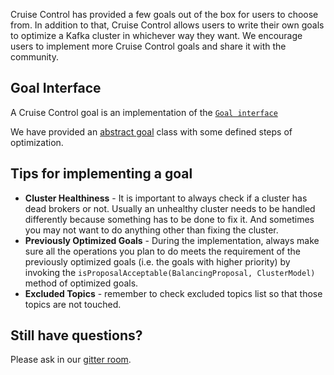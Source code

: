 Cruise Control has provided a few goals out of the box for users to choose from. In addition to that, Cruise Control allows users to write their own goals to optimize a Kafka cluster in whichever way they want. We encourage users to implement more Cruise Control goals and share it with the community.

## Goal Interface
A Cruise Control goal is an implementation of the [`Goal interface`](https://github.com/linkedin/cruise-control/blob/migrate_to_kafka_2_4/cruise-control/src/main/java/com/linkedin/kafka/cruisecontrol/analyzer/goals/Goal.java)

We have provided an [abstract goal](https://github.com/linkedin/cruise-control/blob/migrate_to_kafka_2_4/cruise-control/src/main/java/com/linkedin/kafka/cruisecontrol/analyzer/goals/AbstractGoal.java) class with some defined steps of optimization.

## Tips for implementing a goal
* **Cluster Healthiness** - It is important to always check if a cluster has dead brokers or not. Usually an unhealthy cluster needs to be handled differently because something has to be done to fix it. And sometimes you may not want to do anything other than fixing the cluster.
* **Previously Optimized Goals** - During the implementation, always make sure all the operations you plan to do meets the requirement of the previously optimized goals (i.e. the goals with higher priority) by invoking the `isProposalAcceptable(BalancingProposal, ClusterModel)` method of optimized goals.
* **Excluded Topics** - remember to check excluded topics list so that those topics are not touched.

## Still have questions?
Please ask in our [gitter room](https://gitter.im/kafka-cruise-control/Lobby).
